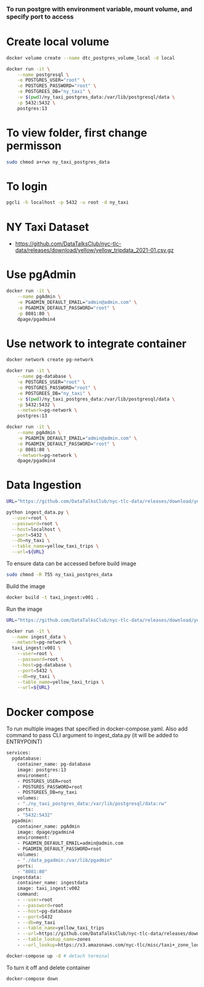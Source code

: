 ### To run postgre with environment variable, mount volume, and specify port to access

# Create local volume 
```bash
docker volume create --name dtc_postgres_volume_local -d local
```
```bash
docker run -it \
    --name postgresql \
    -e POSTGRES_USER="root" \
    -e POSTGRES_PASSWORD="root" \
    -e POSTGREES_DB="ny_taxi" \
    -v $(pwd)/ny_taxi_postgres_data:/var/lib/postgresql/data \
    -p 5432:5432 \
    postgres:13
```

# To view folder, first change permisson
```bash
sudo chmod a+rwx ny_taxi_postgres_data
```

# To login
```bash
pgcli -h localhost -p 5432 -u root -d ny_taxi
```

# NY Taxi Dataset
* https://github.com/DataTalksClub/nyc-tlc-data/releases/download/yellow/yellow_tripdata_2021-01.csv.gz

# Use pgAdmin
```bash
docker run -it \
    --name pgAdmin \
    -e PGADMIN_DEFAULT_EMAIL="admin@admin.com" \
    -e PGADMIN_DEFAULT_PASSWORD="root" \
    -p 8081:80 \
    dpage/pgadmin4
```

# Use network to integrate container
```bash
docker network create pg-network
```
```bash
docker run -it \
    --name pg-database \
    -e POSTGRES_USER="root" \
    -e POSTGRES_PASSWORD="root" \
    -e POSTGREES_DB="ny_taxi" \
    -v $(pwd)/ny_taxi_postgres_data:/var/lib/postgresql/data \
    -p 5432:5432 \
    --network=pg-network \
    postgres:13
```

```bash
docker run -it \
    --name pgAdmin \
    -e PGADMIN_DEFAULT_EMAIL="admin@admin.com" \
    -e PGADMIN_DEFAULT_PASSWORD="root" \
    -p 8081:80 \
    --network=pg-network \
    dpage/pgadmin4
```

# Data Ingestion
```bash
URL="https://github.com/DataTalksClub/nyc-tlc-data/releases/download/yellow/yellow_tripdata_2021-01.csv.gz"

python ingest_data.py \
  --user=root \
  --password=root \
  --host=localhost \
  --port=5432 \
  --db=ny_taxi \
  --table_name=yellow_taxi_trips \
  --url=${URL}
```

To ensure data can be accessed before build image
```bash
sudo chmod -R 755 ny_taxi_postgres_data
```

Build the image
```bash
docker build -t taxi_ingest:v001 .
```

Run the image
```bash
URL="https://github.com/DataTalksClub/nyc-tlc-data/releases/download/yellow/yellow_tripdata_2021-01.csv.gz"

docker run -it \
  --name ingest_data \
  --network=pg-network \
  taxi_ingest:v001 \
    --user=root \
    --password=root \
    --host=pg-database \
    --port=5432 \
    --db=ny_taxi \
    --table_name=yellow_taxi_trips \
    --url=${URL}
```

# Docker compose
To run multiple images that specified in docker-compose.yaml. Also add command to pass CLI argument to ingest_data.py (it will be added to ENTRYPOINT)

```bash
services:
  pgdatabase:
    container_name: pg-database
    image: postgres:13
    environment:
    - POSTGRES_USER=root
    - POSTGRES_PASSWORD=root 
    - POSTGREES_DB=ny_taxi
    volumes:
    - "./ny_taxi_postgres_data:/var/lib/postgresql/data:rw"
    ports:
    - "5432:5432"
  pgadmin:
    container_name: pgAdmin
    image: dpage/pgadmin4
    environment:
    - PGADMIN_DEFAULT_EMAIL=admin@admin.com
    - PGADMIN_DEFAULT_PASSWORD=root
    volumes:
    - "./data_pgadmin:/var/lib/pgadmin"
    ports:
    - "8081:80"
  ingestdata:
    container_name: ingestdata
    image: taxi_ingest:v002
    command: 
    - --user=root 
    - --password=root 
    - --host=pg-database 
    - --port=5432 
    - --db=ny_taxi 
    - --table_name=yellow_taxi_trips 
    - --url=https://github.com/DataTalksClub/nyc-tlc-data/releases/download/yellow/yellow_tripdata_2021-01.csv.gz 
    - --table_lookup_name=zones 
    - --url_lookup=https://s3.amazonaws.com/nyc-tlc/misc/taxi+_zone_lookup.csv 
```

```bash
docker-compose up -d # detach terminal
```

To turn it off and delete container
```bash
docker-compose down
```